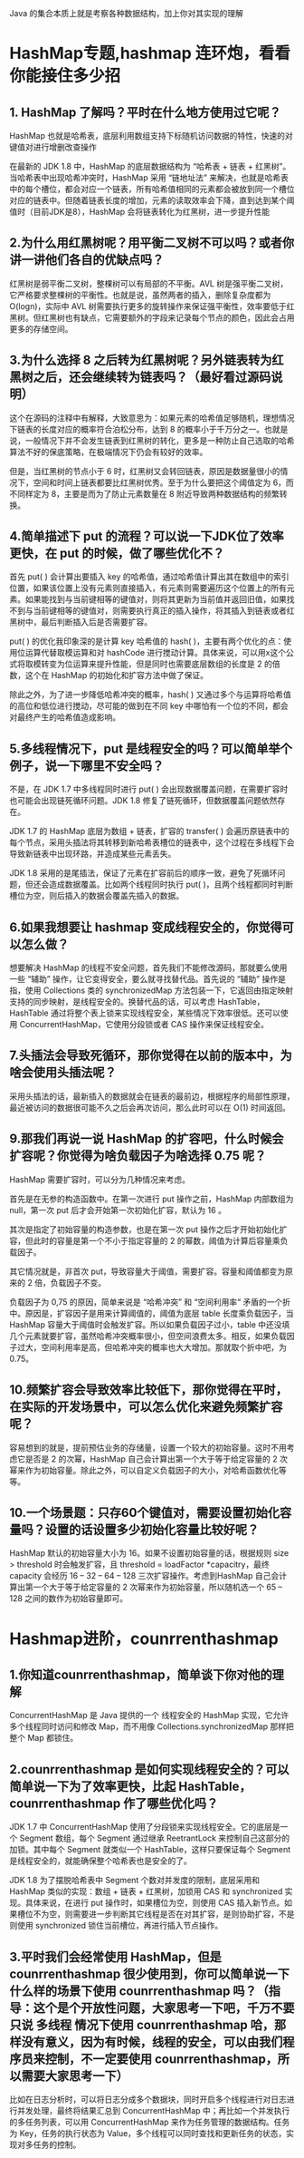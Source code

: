 Java 的集合本质上就是考察各种数据结构，加上你对其实现的理解


# HashMap专题,hashmap 连环炮，看看你能接住多少招

## 1. HashMap 了解吗？平时在什么地方使用过它呢？
HashMap 也就是哈希表，底层利用数组支持下标随机访问数据的特性，快速的对键值对进行增删改查操作

在最新的 JDK 1.8 中，HashMap 的底层数据结构为 “哈希表 + 链表 + 红黑树”。当哈希表中出现哈希冲突时，HashMap 采用 “链地址法” 来解决，也就是哈希表中的每个槽位，都会对应一个链表，所有哈希值相同的元素都会被放到同一个槽位对应的链表中。但随着链表长度的增加，元素的读取效率会下降，直到达到某个阈值时（目前JDK是8），HashMap 会将链表转化为红黑树，进一步提升性能

## 2.为什么用红黑树呢？用平衡二叉树不可以吗？或者你讲一讲他们各自的优缺点吗？
红黑树是弱平衡二叉树，整棵树可以有局部的不平衡。AVL 树是强平衡二叉树，它严格要求整棵树的平衡性。也就是说，虽然两者的插入，删除复杂度都为 O(logn)，实际中 AVL 树需要执行更多的旋转操作来保证强平衡性，效率要低于红黑树。但红黑树也有缺点，它需要额外的字段来记录每个节点的颜色，因此会占用更多的存储空间。

## 3.为什么选择 8 之后转为红黑树呢？另外链表转为红黑树之后，还会继续转为链表吗？（最好看过源码说明）

这个在源码的注释中有解释，大致意思为：如果元素的哈希值足够随机，理想情况下链表的长度对应的概率符合泊松分布，达到 8 的概率小于千万分之一。也就是说，一般情况下并不会发生链表到红黑树的转化，更多是一种防止自己选取的哈希算法不好的保底策略，在极端情况下仍会有较好的效率。

但是，当红黑树的节点小于 6 时，红黑树又会转回链表，原因是数据量很小的情况下，空间和时间上链表都要比红黑树优秀。至于为什么要把这个阈值定为 6，而不同样定为 8，主要是而为了防止元素数量在 8 附近导致两种数据结构的频繁转换。

## 4.简单描述下 put 的流程？可以说一下JDK位了效率更快，在 put 的时候，做了哪些优化不？
首先 put( ) 会计算出要插入 key 的哈希值，通过哈希值计算出其在数组中的索引位置，如果该位置上没有元素则直接插入，有元素则需要遍历这个位置上的所有元素。如果能找到与当前键相等的键值对，则将其更新为当前值并返回旧值，如果找不到与当前键相等的键值对，则需要执行真正的插入操作，将其插入到链表或者红黑树中，最后判断插入后是否需要扩容。

put( ) 的优化我印象深的是计算 key 哈希值的 hash( )，主要有两个优化的点：使用位运算代替取模运算和对 hashCode 进行搅动计算。具体来说，可以用x这个公式将取模转变为位运算来提升性能，但是同时也需要底层数组的长度是 2 的倍数，这个在 HashMap 的初始化和扩容方法中做了保证。

除此之外，为了进一步降低哈希冲突的概率，hash( ) 又通过多个与运算将哈希值的高位和低位进行搅动，尽可能的做到在不同 key 中哪怕有一个位的不同，都会对最终产生的哈希值造成影响。

## 5.多线程情况下，put 是线程安全的吗？可以简单举个例子，说一下哪里不安全吗？
不是，在 JDK 1.7 中多线程同时进行 put( ) 会出现数据覆盖问题，在需要扩容时也可能会出现链死循环问题。JDK 1.8 修复了链死循环，但数据覆盖问题依然存在。

JDK 1.7 的 HashMap 底层为数组 + 链表，扩容的 transfer( ) 会遍历原链表中的每个节点，采用头插法将其转移到新哈希表槽位的链表中，这个过程在多线程下会导致新链表中出现环路，并造成某些元素丢失。

JDK 1.8 采用的是尾插法，保证了元素在扩容前后的顺序一致，避免了死循环问题，但还会造成数据覆盖。比如两个线程同时执行 put( )，且两个线程都同时判断槽位为空，则后插入的数据会覆盖先插入的数据。

## 6.如果我想要让 hashmap 变成线程安全的，你觉得可以怎么做？
想要解决 HashMap 的线程不安全问题，首先我们不能修改源码，那就要么使用一些 “辅助” 操作，让它变得安全，要么就寻找替代品。首先说的 “辅助” 操作是指，使用 Collections 类的 synchronizedMap 方法包装一下，它返回由指定映射支持的同步映射，是线程安全的。换替代品的话，可以考虑 HashTable，HashTable 通过将整个表上锁来实现线程安全，某些情况下效率很低。还可以使用 ConcurrentHashMap，它使用分段锁或者 CAS 操作来保证线程安全。

## 7.头插法会导致死循环，那你觉得在以前的版本中，为啥会使用头插法呢？

采用头插法的话，最新插入的数据就会在链表的最前边，根据程序的局部性原理，最近被访问的数据很可能不久之后会再次访问，那么此时可以在 O(1) 时间返回。

## 9.那我们再说一说 HashMap 的扩容吧，什么时候会扩容呢？你觉得为啥负载因子为啥选择 0.75 呢？

HashMap 需要扩容时，可以分为几种情况来考虑。

首先是在无参的构造函数中。在第一次进行 put 操作之前，HashMap 内部数组为 null，第一次 put 后才会开始第一次初始化扩容，默认为 16 。

其次是指定了初始容量的构造参数，也是在第一次 put 操作之后才开始初始化扩容，但此时的容量是第一个不小于指定容量的 2 的幂数，阈值为计算后容量乘负载因子。

其它情况就是，非首次 put，导致容量大于阈值，需要扩容。容量和阈值都变为原来的 2 倍，负载因子不变。

负载因子为 0,75 的原因，简单来说是 “哈希冲突” 和 “空间利用率“ 矛盾的一个折中。原因是，扩容因子是用来计算阈值的，阈值为底层 table 长度乘负载因子，当 HashMap 容量大于阈值时会触发扩容。所以如果负载因子过小，table 中还没填几个元素就要扩容，虽然哈希冲突概率很小，但空间浪费太多。相反，如果负载因子过大，空间利用率是高，但哈希冲突的概率也大大增加。那就取个折中吧，为 0.75。

## 10.频繁扩容会导致效率比较低下，那你觉得在平时，在实际的开发场景中，可以怎么优化来避免频繁扩容呢？

容易想到的就是，提前预估业务的存储量，设置一个较大的初始容量。这时不用考虑它是否是 2 的次幂，HashMap 自己会计算出第一个大于等于给定容量的 2 次幂来作为初始容量。除此之外，可以自定义负载因子的大小，对哈希函数优化等等。

## 10.一个场景题：只存60个键值对，需要设置初始化容量吗？设置的话设置多少初始化容量比较好呢？

HashMap 默认的初始容量大小为 16。如果不设置初始容量的话，根据规则 size > threshold 时会触发扩容，且 threshold = loadFactor *capacitry，最终 capacity 会经历 16 – 32 – 64 – 128 三次扩容操作。考虑到HashMap 自己会计算出第一个大于等于给定容量的 2 次幂来作为初始容量，所以随机选一个 65 – 128 之间的数作为初始容量即可。

# Hashmap进阶，counrrenthashmap

## 1.你知道counrrenthashmap，简单谈下你对他的理解
ConcurrentHashMap 是 Java 提供的一个 线程安全的 HashMap 实现，它允许多个线程同时访问和修改 Map，而不用像 Collections.synchronizedMap 那样把整个 Map 都锁住。


## 2.counrrenthashmap 是如何实现线程安全的？可以简单说一下为了效率更快，比起 HashTable，counrrenthashmap 作了哪些优化吗？

JDK 1.7 中 ConcurrentHashMap 使用了分段锁来实现线程安全。它的底层是一个 Segment 数组，每个 Segment 通过继承 ReetrantLock 来控制自己这部分的加锁。其中每个 Segment 就类似一个 HashTable，这样只要保证每个 Segment 是线程安全的，就能确保整个哈希表也是安全的了。

JDK 1.8 为了摆脱哈希表中 Segment 个数对并发度的限制，底层采用和 HashMap 类似的实现：数组 + 链表 + 红黑树，加锁用 CAS 和 synchronized 实现。具体来说，在进行 put 操作时，如果槽位为空，则使用 CAS 插入新节点。如果槽位不为空，则需要进一步判断其它线程是否在对其扩容，是则协助扩容，不是则使用 synchronized 锁住当前槽位，再进行插入节点操作。

## 3.平时我们会经常使用 HashMap，但是 counrrenthashmap 很少使用到，你可以简单说一下什么样的场景下使用 counrrenthashmap 吗？（指导：这个是个开放性问题，大家思考一下吧，千万不要只说 多线程 情况下使用 counrrenthashmap 哈，那样没有意义，因为有时候，线程的安全，可以由我们程序员来控制，不一定要使用 counrrenthashmap，所以需要大家思考一下）

比如在日志分析时，可以将日志分成多个数据块，同时开启多个线程进行对日志进行并发处理，最终将结果汇总到 ConcurrentHashMap 中；再比如一个并发执行的多任务列表，可以用 ConcurrentHashMap 来作为任务管理的数据结构。任务为 Key，任务的执行状态为 Value，多个线程可以同时查找和更新任务的状态，实现对多任务的控制。